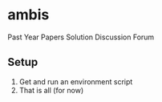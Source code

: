 # ambis
Past Year Papers Solution Discussion Forum

## Setup
1. Get and run an environment script
2. That is all (for now)
